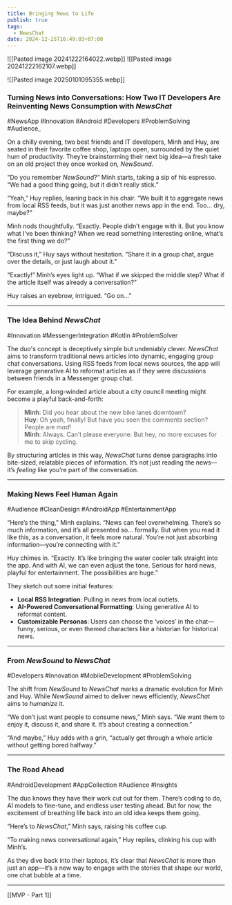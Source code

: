 ```yaml
---
title: Bringing News to Life
publish: true
tags:
  - NewsChat
date: 2024-12-25T16:49:03+07:00
---
```

![[Pasted image 20241222164022.webp]]
![[Pasted image 20241222162107.webp]]

![[Pasted image 20250101095355.webp]]
### Turning News into Conversations: How Two IT Developers Are Reinventing News Consumption with _NewsChat_

#NewsApp #Innovation #Android #Developers #ProblemSolving #Audience_

On a chilly evening, two best friends and IT developers, Minh and Huy, are seated in their favorite coffee shop, laptops open, surrounded by the quiet hum of productivity. They’re brainstorming their next big idea—a fresh take on an old project they once worked on, _NewSound_.

“Do you remember _NewSound_?” Minh starts, taking a sip of his espresso. “We had a good thing going, but it didn’t really stick.”

“Yeah,” Huy replies, leaning back in his chair. “We built it to aggregate news from local RSS feeds, but it was just another news app in the end. Too... dry, maybe?”

Minh nods thoughtfully. “Exactly. People didn’t engage with it. But you know what I’ve been thinking? When we read something interesting online, what’s the first thing we do?”

“Discuss it,” Huy says without hesitation. “Share it in a group chat, argue over the details, or just laugh about it.”

“Exactly!” Minh’s eyes light up. “What if we skipped the middle step? What if the article itself was already a conversation?”

Huy raises an eyebrow, intrigued. “Go on…”

---

### The Idea Behind _NewsChat_

#Innovation #MessengerIntegration #Kotlin #ProblemSolver

The duo's concept is deceptively simple but undeniably clever. _NewsChat_ aims to transform traditional news articles into dynamic, engaging group chat conversations. Using RSS feeds from local news sources, the app will leverage generative AI to reformat articles as if they were discussions between friends in a Messenger group chat.

For example, a long-winded article about a city council meeting might become a playful back-and-forth:

> **Minh**: Did you hear about the new bike lanes downtown?  
> **Huy**: Oh yeah, finally! But have you seen the comments section? People are _mad_!  
> **Minh**: Always. Can’t please everyone. But hey, no more excuses for me to skip cycling.

By structuring articles in this way, _NewsChat_ turns dense paragraphs into bite-sized, relatable pieces of information. It’s not just reading the news—it’s _feeling_ like you’re part of the conversation.

---

### Making News Feel Human Again

#Audience #CleanDesign #AndroidApp #EntertainmentApp

“Here’s the thing,” Minh explains. “News can feel overwhelming. There’s so much information, and it’s all presented so... formally. But when you read it like this, as a conversation, it feels more natural. You’re not just absorbing information—you’re connecting with it.”

Huy chimes in. “Exactly. It’s like bringing the water cooler talk straight into the app. And with AI, we can even adjust the tone. Serious for hard news, playful for entertainment. The possibilities are huge.”

They sketch out some initial features:

- **Local RSS Integration**: Pulling in news from local outlets.
- **AI-Powered Conversational Formatting**: Using generative AI to reformat content.
- **Customizable Personas**: Users can choose the ‘voices’ in the chat—funny, serious, or even themed characters like a historian for historical news.

---

### From _NewSound_ to _NewsChat_

#Developers #Innovation #MobileDevelopment #ProblemSolving

The shift from _NewSound_ to _NewsChat_ marks a dramatic evolution for Minh and Huy. While _NewSound_ aimed to deliver news efficiently, _NewsChat_ aims to _humanize_ it.

“We don’t just want people to consume news,” Minh says. “We want them to enjoy it, discuss it, and share it. It’s about creating a connection.”

“And maybe,” Huy adds with a grin, “actually get through a whole article without getting bored halfway.”

---

### The Road Ahead

#AndroidDevelopment #AppCollection #Audience #Insights

The duo knows they have their work cut out for them. There’s coding to do, AI models to fine-tune, and endless user testing ahead. But for now, the excitement of breathing life back into an old idea keeps them going.

“Here’s to _NewsChat_,” Minh says, raising his coffee cup.

“To making news conversational again,” Huy replies, clinking his cup with Minh’s.

As they dive back into their laptops, it’s clear that _NewsChat_ is more than just an app—it’s a new way to engage with the stories that shape our world, one chat bubble at a time.

---

[[MVP - Part 1]]